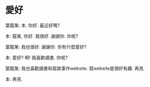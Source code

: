 愛好
=====


葉龍某: 本, 你好. 最近好嗎?


本: 龍某, 你好. 我很好. 謝謝你. 你呢?


葉龍某: 我也很好. 謝謝你. 你有什麼愛好?


本: 愛好? 啊! 我喜歡讀書. 你呢?


葉龍某: 我也喜歡讀書和寫故事作website. 寫website是很好有趣. 再見.


本: 再見.
